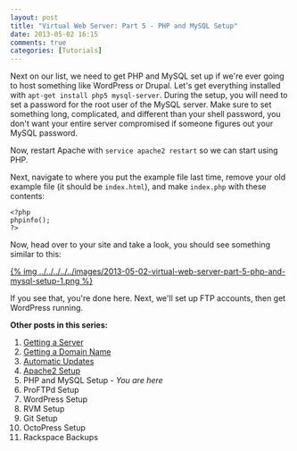 ```yaml
---
layout: post
title: "Virtual Web Server: Part 5 - PHP and MySQL Setup"
date: 2013-05-02 16:15
comments: true
categories: [Tutorials]
---
```


Next on our list, we need to get PHP and MySQL set up if we're ever going to host something like WordPress or Drupal. Let's get everything installed with `apt-get install php5 mysql-server`. During the setup, you will need to set a password for the root user of the MySQL server. Make sure to set something long, complicated, and different than your shell password, you don't want your entire server compromised if someone figures out your MySQL password.

Now, restart Apache with `service apache2 restart` so we can start using PHP.

Next, navigate to where you put the example file last time, remove your old example file (it should be `index.html`), and make `index.php` with these contents:

```
<?php
phpinfo();
?>
```

Now, head over to your site and take a look, you should see something similar to this:

[{% img ../../../../../images/2013-05-02-virtual-web-server-part-5-php-and-mysql-setup-1.png %}](../../../../../images/2013-05-02-virtual-web-server-part-5-php-and-mysql-setup-1-full.png)

If you see that, you're done here. Next, we'll set up FTP accounts, then get WordPress running.

**Other posts in this series:**

1. [Getting a Server](http://samurailink3.com/blog/2013/04/23/virtual-web-server-part-1-rackspace/)
2. [Getting a Domain Name](http://samurailink3.com/blog/2013/04/23/virtual-web-server-part-2-hover/)
3. [Automatic Updates](http://samurailink3.com/blog/2013/04/23/virtual-web-server-part-3-automatic-updates-in-debian/)
4. [Apache2 Setup](http://samurailink3.com/blog/2013/04/28/virtual-web-server-part-4-apache-web-server/)
5. PHP and MySQL Setup _- You are here_
6. ProFTPd Setup
7. WordPress Setup
8. RVM Setup
9. Git Setup
10. OctoPress Setup
11. Rackspace Backups

